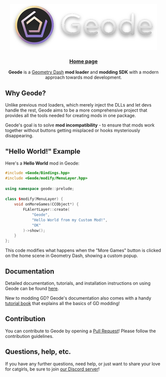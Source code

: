 <p align="center">
	<img src="/title.png" />
	<h3 align="center">
		<a href="https://geode-sdk.org">Home page</a>
	</h3>
</p>

<p align="center"><b>Geode</b> is a <a href="https://store.steampowered.com/app/322170/Geometry_Dash/">Geometry Dash</a> <b>mod loader</b> and <b>modding SDK</b> with a modern approach towards mod development.</p>

## Why Geode?

Unlike previous mod loaders, which merely inject the DLLs and let devs handle the rest, Geode aims to be a more comprehensive project that provides all the tools needed for creating mods in one package.

Geode's goal is to solve **mod incompatibility** - to ensure that mods work together without buttons getting misplaced or hooks mysteriously disappearing.

## "Hello World!" Example

Here's a **Hello World** mod in Geode:

```cpp
#include <Geode/Bindings.hpp>
#include <Geode/modify/MenuLayer.hpp>

using namespace geode::prelude;

class $modify(MenuLayer) {
	void onMoreGames(CCObject*) {
		FLAlertLayer::create(
			"Geode",
			"Hello World from my Custom Mod!",
			"OK"
		)->show();
	}
};
```

This code modifies what happens when the "More Games" button is clicked on the home scene in Geometry Dash, showing a custom popup.

## Documentation

Detailed documentation, tutorials, and installation instructions on using Geode can be found [here](https://docs.geode-sdk.org).

New to modding GD? Geode's documentation also comes with a handy [tutorial book](https://docs.geode-sdk.org/#/handbook/chap0) that explains all the basics of GD modding!

## Contribution

You can contribute to Geode by opening a [Pull Request](https://github.com/geode-sdk/geode/pulls)! Please follow the contribution guidelines.

## Questions, help, etc.

If you have any further questions, need help, or just want to share your love for catgirls, be sure to join [our Discord server](https://discord.gg/9e43WMKzhp)!
